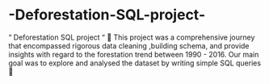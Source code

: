 # -Deforestation-SQL-project-
“ Deforestation SQL project “ 📌 This project was a comprehensive journey that encompassed rigorous data cleaning ,building schema, and provide insights with regard to the forestation trend between 1990 - 2016. Our main goal was to explore and analysed the dataset by writing simple SQL queries 📝
